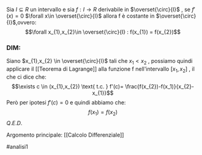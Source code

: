 Sia $I \subseteq R$ un intervallo e sia $f:I\to R$ derivabile in $\overset{\circ}{I}$ ,
se $f'(x) = 0$   $\forall x\in \overset{\circ}{I}$
allora f è costante in $\overset{\circ}{I}$,ovvero:
$$\forall x_{1},x_{2}\in \overset{\circ}{I} : f(x_{1}) = f(x_{2})$$

### DIM:
Siano $x_{1},x_{2} \in \overset{\circ}{I}$ tali che $x_{1} < x_{2}$ ,
possiamo quindi applicare il [[Teorema di Lagrange]] alla funzione f nell'intervallo $[x_{1},x_{2}]$ , il che ci dice che:$$\exists c \in (x_{1},x_{2}) \text{ t.c. } f'(c)= \frac{f(x_{2})-f(x_1)}{x_{2}-x_{1}}$$ Però per ipotesi $f'(c) = 0$ e quindi abbiamo che:
$$f(x_{1}) = f(x_{2})$$
$Q.E.D.$

Argomento principale: [[Calcolo Differenziale]]

#analisi1